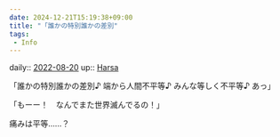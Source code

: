 ```yaml
---
date: 2024-12-21T15:19:38+09:00
title: "「誰かの特別誰かの差別"
tags:
 - Info
---
```


daily:: [2022-08-20](Daily_Note/2022-08-20.md)
up:: [Harsa](../Bar/Novel/Nacaria/Harsa.md)

「誰かの特別誰かの差別♪
端から人間不平等♪
みんな等しく不平等♪
あっ」

「もーー！　なんでまた世界滅んでるの！」

痛みは平等……？
